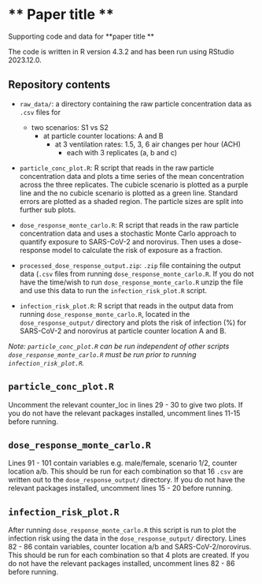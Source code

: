 # ** Paper title ** 

Supporting code and data for **paper title **

The code is written in R version 4.3.2 and has been run using RStudio 2023.12.0.

## Repository contents
- `raw_data/`: a directory containing the raw particle concentration data as `.csv` files for
  - two scenarios: S1 vs S2
    - at particle counter locations: A and B
      - at 3 ventilation rates: 1.5, 3, 6 air changes per hour (ACH)
        - each with 3 replicates (a, b and c)
        
-  `particle_conc_plot.R`: R script that reads in the raw particle concentration data and plots a time series of the mean concentration across the three replicates. The cubicle scenario is plotted as a purple line and the no cubicle scenario is plotted as a green line. Standard errors are plotted as a shaded region. The particle sizes are split into further sub plots.
  
-  `dose_response_monte_carlo.R`: R script that reads in the raw particle concentration data and uses a stochastic Monte Carlo approach to quantify exposure to SARS-CoV-2 and norovirus. Then uses a dose-response model to calculate the risk of exposure as a fraction.

-  `processed_dose_response_output.zip`: `.zip` file containing the output data (`.csv` files from running `dose_response_monte_carlo.R`. If you do not have the time/wish to run `dose_response_monte_carlo.R` unzip the file and use this data to run the `infection_risk_plot.R` script.

-  `infection_risk_plot.R`: R script that reads in the output data from running `dose_response_monte_carlo.R`, located in the `dose_response_output/` directory and plots the risk of infection (%) for SARS-CoV-2 and norovirus at particle counter location A and B.


*Note: `particle_conc_plot.R` can be run independent of other scripts `dose_response_monte_carlo.R` must be run prior to running `infection_risk_plot.R`.*

## **`particle_conc_plot.R`**

Uncomment the relevant counter_loc in lines 29 - 30 to give two plots. If you do not have the relevant packages installed, uncomment lines 11-15 before running.

## `dose_response_monte_carlo.R`

Lines 91 - 101 contain variables e.g. male/female, scenario 1/2, counter location a/b. This should be run for each combination so that 16 `.csv` are written out to the `dose_response_output/` directory. If you do not have the relevant packages installed, uncomment lines 15 - 20 before running.

## `infection_risk_plot.R`

After running `dose_response_monte_carlo.R` this script is run to plot the infection risk using the data in the `dose_response_output/` directory. Lines 82 - 86 contain variables, counter location a/b and SARS-CoV-2/norovirus. This should be run for each combination so that 4 plots are created. If you do not have the relevant packages installed, uncomment lines 82 - 86 before running.
